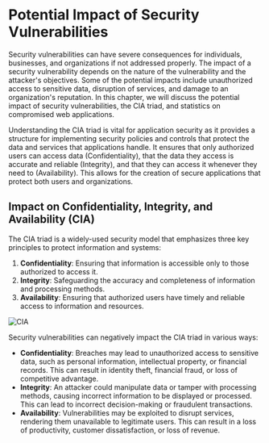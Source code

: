 # Potential Impact of Security Vulnerabilities

Security vulnerabilities can have severe consequences for individuals, businesses, and organizations if not addressed properly. The impact of a security vulnerability depends on the nature of the vulnerability and the attacker's objectives. Some of the potential impacts include unauthorized access to sensitive data, disruption of services, and damage to an organization's reputation. In this chapter, we will discuss the potential impact of security vulnerabilities, the CIA triad, and statistics on compromised web applications.

Understanding the CIA triad is vital for application security as it provides a structure for implementing security policies and controls that protect the data and services that applications handle. It ensures that only authorized users can access data (Confidentiality), that the data they access is accurate and reliable (Integrity), and that they can access it whenever they need to (Availability). This allows for the creation of secure applications that protect both users and organizations.

## Impact on Confidentiality, Integrity, and Availability (CIA)

The CIA triad is a widely-used security model that emphasizes three key principles to protect information and systems:

1. **Confidentiality**: Ensuring that information is accessible only to those authorized to access it.
2. **Integrity**: Safeguarding the accuracy and completeness of information and processing methods.
3. **Availability**: Ensuring that authorized users have timely and reliable access to information and resources.

![CIA](assets/images/cia.png)

Security vulnerabilities can negatively impact the CIA triad in various ways:

- **Confidentiality**: Breaches may lead to unauthorized access to sensitive data, such as personal information, intellectual property, or financial records. This can result in identity theft, financial fraud, or loss of competitive advantage.
- **Integrity**: An attacker could manipulate data or tamper with processing methods, causing incorrect information to be displayed or processed. This can lead to incorrect decision-making or fraudulent transactions.
- **Availability**: Vulnerabilities may be exploited to disrupt services, rendering them unavailable to legitimate users. This can result in a loss of productivity, customer dissatisfaction, or loss of revenue.
